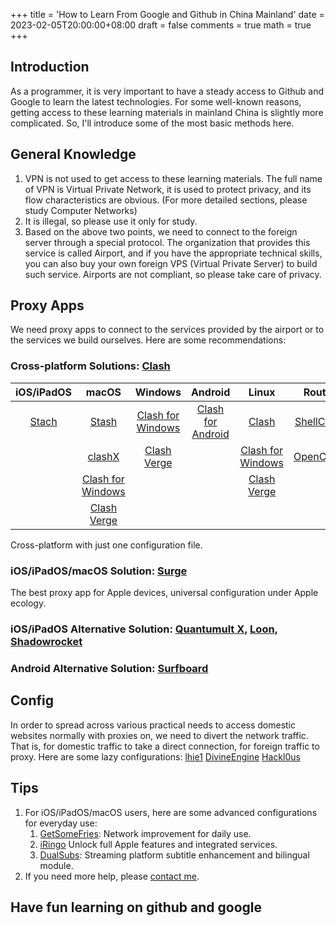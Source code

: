 +++
title = 'How to Learn From Google and Github in China Mainland'
date = 2023-02-05T20:00:00+08:00
draft = false
comments = true
math = true
+++

## Introduction

As a programmer, it is very important to have a steady access to Github and Google to learn the latest technologies. For some well-known reasons, getting access to these learning materials in mainland China is slightly more complicated.
So, I'll introduce some of the most basic methods here.

## General Knowledge

1. VPN is not used to get access to these learning materials. The full name of VPN is Virtual Private Network, it is used to protect privacy, and its flow characteristics are obvious. (For more detailed sections, please study Computer Networks)
2. It is illegal, so please use it only for study.
3. Based on the above two points, we need to connect to the foreign server through a special protocol. The organization that provides this service is called Airport, and if you have the appropriate technical skills, you can also buy your own foreign VPS (Virtual Private Server) to build such service. Airports are not compliant, so please take care of privacy.

## Proxy Apps

We need proxy apps to connect to the services provided by the airport or to the services we build ourselves.
Here are some recommendations:

### Cross-platform Solutions: [Clash](https://github.com/Dreamacro/clash)

|        iOS/iPadOS         |                                 macOS                                 |                                Windows                                |                            Android                            |                                 Linux                                 |                       Router                        |
| :-----------------------: | :-------------------------------------------------------------------: | :-------------------------------------------------------------------: | :-----------------------------------------------------------: | :-------------------------------------------------------------------: | :-------------------------------------------------: |
| [Stach](https://stash.ws) |                       [Stash](https://stash.ws)                       | [Clash for Windows](https://github.com/Fndroid/clash_for_windows_pkg) | [Clash for Android](https://github.com/Kr328/ClashForAndroid) |              [Clash](https://github.com/Dreamacro/clash)              | [ShellClash](https://github.com/juewuy/ShellClash)  |
|                           |            [clashX](https://github.com/yichengchen/clashX)            |         [Clash Verge](https://github.com/zzzgydi/clash-verge)         |                                                               | [Clash for Windows](https://github.com/Fndroid/clash_for_windows_pkg) | [OpenClash](https://github.com/vernesong/OpenClash) |
|                           | [Clash for Windows](https://github.com/Fndroid/clash_for_windows_pkg) |                                                                       |                                                               |         [Clash Verge](https://github.com/zzzgydi/clash-verge)         |                                                     |
|                           |         [Clash Verge](https://github.com/zzzgydi/clash-verge)         |                                                                       |                                                               |                                                                       |                                                     |

Cross-platform with just one configuration file.

### iOS/iPadOS/macOS Solution: [Surge](https://nssurge.com)

The best proxy app for Apple devices, universal configuration under Apple ecology.

### iOS/iPadOS Alternative Solution: [Quantumult X](https://quantumult.app/x/), [Loon](http://www.nsloon.com), [Shadowrocket](https://apps.apple.com/app/shadowrocket/id932747118)

### Android Alternative Solution: [Surfboard](https://github.com/getsurfboard/surfboard)

## Config

In order to spread across various practical needs to access domestic websites normally with proxies on, we need to divert the network traffic. That is, for domestic traffic to take a direct connection, for foreign traffic to proxy.
Here are some lazy configurations:
[lhie1](https://github.com/dler-io/Rules)
[DivineEngine](https://github.com/DivineEngine/Profiles)
[Hackl0us](https://github.com/Hackl0us/SS-Rule-Snippet)

## Tips

1. For iOS/iPadOS/macOS users, here are some advanced configurations for everyday use:
   1. [GetSomeFries](https://github.com/VirgilClyne/GetSomeFries): Network improvement for daily use.
   2. [iRingo](https://github.com/VirgilClyne/iRingo) Unlock full Apple features and integrated services.
   3. [DualSubs](https://github.com/DualSubs/DualSubs): Streaming platform subtitle enhancement and bilingual module.
2. If you need more help, please [contact me](mailto:mail@yizun.me).

## Have fun learning on github and google
